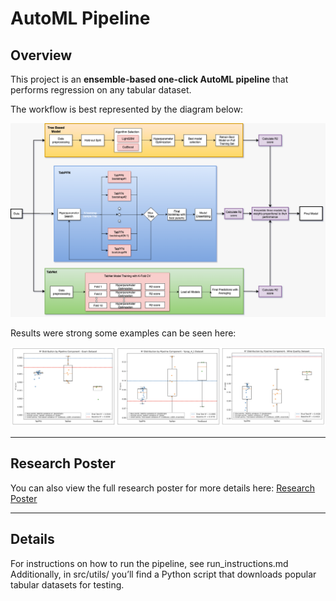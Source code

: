 # AutoML Pipeline

## Overview  
This project is an **ensemble-based one-click AutoML pipeline** that performs regression on any tabular dataset.  

The workflow is best represented by the diagram below:  

![Main Pipeline Diagram](pipeline_diagram.png)  

Results were strong some examples can be seen here:  

![Boxplot Diagrams](boxplot-diagram.png)  

---

## Research Poster  
You can also view the full research poster for more details here: [Research Poster](poster.pdf)  

---

## Details  
For instructions on how to run the pipeline, see run_instructions.md 
Additionally, in src/utils/ you’ll find a Python script that downloads popular tabular datasets for testing.  
